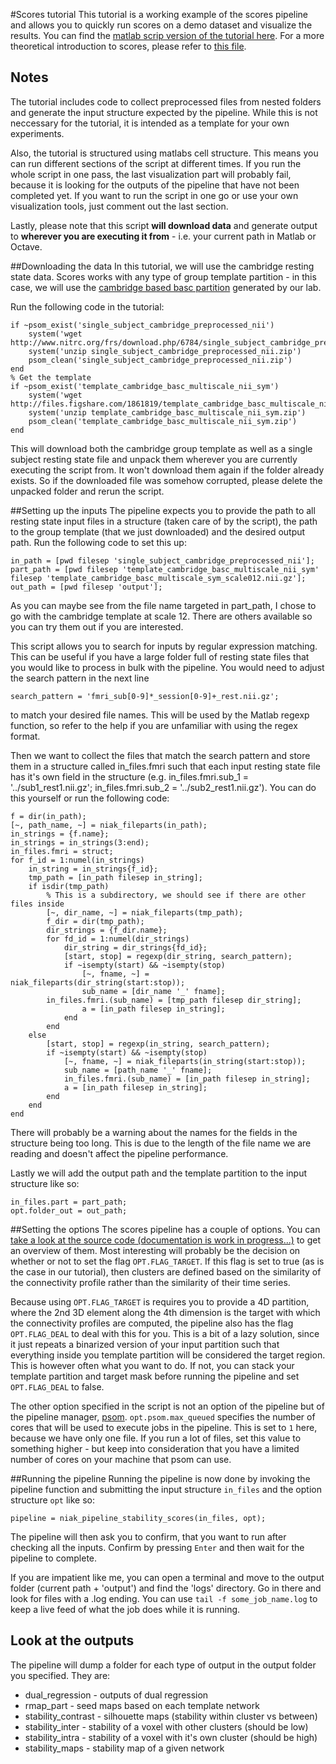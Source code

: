 #Scores tutorial
This tutorial is a working example of the scores pipeline and allows you to quickly run scores on a demo dataset and visualize the results. You can find the [matlab scrip version of the tutorial here](https://github.com/SIMEXP/Projects/blob/master/Scores/scores_tutorial.m). For a more theoretical introduction to scores, please refer to [this file](https://github.com/SIMEXP/Projects/wiki/Misc-demo-stable-cores).
## Notes
 The tutorial includes code to collect preprocessed files from nested folders and generate the input structure expected by the pipeline. While this is not neccessary for the tutorial, it is intended as a template for your own experiments.

 Also, the tutorial is structured using matlabs cell structure. This means you can run different sections of the script at different times. If you run the whole script in one pass, the last visualization part will probably fail, because it is looking for the outputs of the pipeline that have not been completed yet. If you want to run the script in one go or use your own visualization tools, just comment out the last section.

 Lastly, please note that this script __will download data__ and generate output to __wherever you are executing it from__ - i.e. your current path in Matlab or Octave.

##Downloading the data
In this tutorial, we will use the cambridge resting state data. Scores works with any type of group template partition - in this case, we will use the [cambridge based basc partition](http://figshare.com/articles/Group_multiscale_functional_template_generated_with_BASC_on_the_Cambridge_sample/1285615) generated by our lab.

Run the following code in the tutorial:
```
if ~psom_exist('single_subject_cambridge_preprocessed_nii')
    system('wget http://www.nitrc.org/frs/download.php/6784/single_subject_cambridge_preprocessed_nii.zip')
    system('unzip single_subject_cambridge_preprocessed_nii.zip')
    psom_clean('single_subject_cambridge_preprocessed_nii.zip')
end
% Get the template
if ~psom_exist('template_cambridge_basc_multiscale_nii_sym')
    system('wget http://files.figshare.com/1861819/template_cambridge_basc_multiscale_nii_sym.zip')
    system('unzip template_cambridge_basc_multiscale_nii_sym.zip')
    psom_clean('template_cambridge_basc_multiscale_nii_sym.zip')
end
```
This will download both the cambridge group template as well as a single subject resting state file and unpack them wherever you are currently executing the script from. It won't download them again if the folder already exists. So if the downloaded file was somehow corrupted, please delete the unpacked folder and rerun the script.

##Setting up the inputs
The pipeline expects you to provide the path to all resting state input files in a structure (taken care of by the script), the path to the group template (that we just downloaded) and the desired output path. Run the following code to set this up:
```
in_path = [pwd filesep 'single_subject_cambridge_preprocessed_nii'];
part_path = [pwd filesep 'template_cambridge_basc_multiscale_nii_sym' filesep 'template_cambridge_basc_multiscale_sym_scale012.nii.gz'];
out_path = [pwd filesep 'output'];
```
As you can maybe see from the file name targeted in part_path, I chose to go with the cambridge template at scale 12. There are others available so you can try them out if you are interested.

This script allows you to search for inputs by regular expression matching. This can be useful if you have a large folder full of resting state files that you would like to process in bulk with the pipeline. You would need to adjust the search pattern in the next line
```
search_pattern = 'fmri_sub[0-9]*_session[0-9]+_rest.nii.gz';
```
to match your desired file names. This will be used by the Matlab regexp function, so refer to the help if you are unfamiliar with using the regex format.

Then we want to collect the files that match the search pattern and store them in a structure called in_files.fmri such that each input resting state file has it's own field in the structure (e.g. in_files.fmri.sub_1 = '../sub1_rest1.nii.gz'; in_files.fmri.sub_2 = '../sub2_rest1.nii.gz'). You can do this yourself or run the following code:
```
f = dir(in_path);
[~, path_name, ~] = niak_fileparts(in_path);
in_strings = {f.name};
in_strings = in_strings(3:end);
in_files.fmri = struct;
for f_id = 1:numel(in_strings)
    in_string = in_strings{f_id};
    tmp_path = [in_path filesep in_string];
    if isdir(tmp_path)
        % This is a subdirectory, we should see if there are other files inside
        [~, dir_name, ~] = niak_fileparts(tmp_path);
        f_dir = dir(tmp_path);
        dir_strings = {f_dir.name};
        for fd_id = 1:numel(dir_strings)
            dir_string = dir_strings{fd_id};
            [start, stop] = regexp(dir_string, search_pattern);
            if ~isempty(start) && ~isempty(stop)
                [~, fname, ~] = niak_fileparts(dir_string(start:stop));
                sub_name = [dir_name '_' fname];
        in_files.fmri.(sub_name) = [tmp_path filesep dir_string];
                a = [in_path filesep in_string];
            end
        end
    else
        [start, stop] = regexp(in_string, search_pattern);
        if ~isempty(start) && ~isempty(stop)
            [~, fname, ~] = niak_fileparts(in_string(start:stop));
            sub_name = [path_name '_' fname];
            in_files.fmri.(sub_name) = [in_path filesep in_string];
            a = [in_path filesep in_string];
        end
    end
end
```
There will probably be a warning about the names for the fields in the structure being too long. This is due to the length of the file name we are reading and doesn't affect the pipeline performance.

Lastly we will add the output path and the template partition to the input structure like so:
```
in_files.part = part_path;
opt.folder_out = out_path;
```

##Setting the options
The scores pipeline has a couple of options. You can [take a look at the source code (documentation is work in progress...)](https://github.com/SIMEXP/niak/blob/scores/extensions/surfstab/niak_pipeline_stability_scores.m) to get an overview of them. Most interesting will probably be the decision on whether or not to set the flag ```OPT.FLAG_TARGET```. If this flag is set to true (as is the case in our tutorial), then clusters are defined based on the similarity of the connectivity profile rather than the similarity of their time series. 

Because using ```OPT.FLAG_TARGET``` is requires you to provide a 4D partition, where the 2nd 3D element along the 4th dimension is the target with which the connectivity profiles are computed, the pipeline also has the flag ```OPT.FLAG_DEAL``` to deal with this for you. This is a bit of a lazy solution, since it just repeats a binarized version of your input partition such that everything inside you template partition will be considered the target region. This is however often what you want to do. If not, you can stack your template partition and target mask before running the pipeline and set ```OPT.FLAG_DEAL``` to false.

The other option specified in the script is not an option of the pipeline but of the pipeline manager, [psom](). ```opt.psom.max_queued``` specifies the number of cores that will be used to execute jobs in the pipeline. This is set to ```1``` here, because we have only one file. If you run a lot of files, set this value to something higher - but keep into consideration that you have a limited number of cores on your machine that psom can use.

##Running the pipeline
Running the pipeline is now done by invoking the pipeline function and submitting the input structure ```in_files``` and the option structure ```opt``` like so:

```
pipeline = niak_pipeline_stability_scores(in_files, opt);
```

The pipeline will then ask you to confirm, that you want to run after checking all the inputs. Confirm by pressing ```Enter``` and then wait for the pipeline to complete.

If you are impatient like me, you can open a terminal and move to the output folder (current path + 'output') and find the 'logs' directory. Go in there and look for files with a .log ending. You can use ```tail -f some_job_name.log``` to keep a live feed of what the job does while it is running.
## Look at the outputs
The pipeline will dump a folder for each type of output in the output folder you specified. They are:

* dual_regression - outputs of dual regression
* rmap_part - seed maps based on each template network
* stability_contrast - silhouette maps (stability within cluster vs between)
* stability_inter - stability of a voxel with other clusters (should be low)
* stability_intra - stability of a voxel with it's own cluster (should be high)
* stability_maps - stability map of a given network
